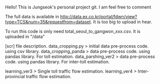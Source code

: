 Hello!
This is Jungseok's personal project git.
I am feel free to comment

The full data is available in http://data.ex.co.kr/portal/fdwn/view?type=TCS&num=35&requestfrom=dataset.
It is too big to upload in hear.

To run this code is only need total_seoul_to_gangwon_xxx.csv.
It is uploaded in "/data"

[scr] file description. 
data_cropping.py > initial data pre-process code. using csv library.
data_cropping_panda > data pre-process code. using pandas library. For toll estimation.
data_parshing_ver2 > data pre-process code. using pandas library. For inter-toll estimation.

learning_ver3 > Single toll traffic flow estimation.
learning_ver4 > Inter-provincial traffic flow estimation.
